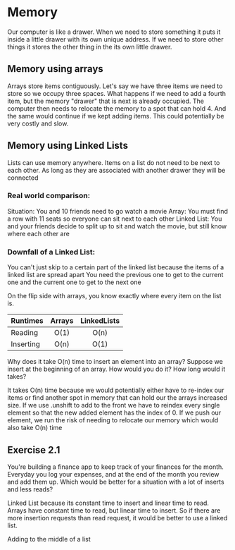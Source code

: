 # Memory
Our computer is like a drawer. When we need to store something it puts it
inside a little drawer with its own unique address. If we need to store other things
it stores the other thing in the its own little drawer.

## Memory using arrays
Arrays store items contiguously. Let's say we have three items we need to store
so we occupy three spaces. What happens if we need to add a fourth item, but the memory 
"drawer" that is next is already occupied. The computer then needs to relocate the memory
to a spot that can hold 4. And the same would continue if we kept adding items. This could
potentially be very costly and slow.

## Memory using Linked Lists
Lists can use memory anywhere. Items on a list do not need to be next to each other.
As long as they are associated with another drawer they will be connected


### Real world comparison:
Situation: You and 10 friends need to go watch a movie
Array: You must find a row with 11 seats so everyone can sit next to each other
Linked List: You and your friends decide to split up to sit and watch the movie, but still know where each other are


### Downfall of a Linked List:
You can't just skip to a certain part of the linked list
because the items of a linked list are spread apart
You need the previous one to get to the current one and the current one to get to the next one

On the flip side with arrays, you know exactly where every item on the list is. 


| Runtimes |   Arrays  |  LinkedLists |
|----------|:---------:|:------------:|
|Reading   |    O(1)   |     O(n)     |
|Inserting |    O(n)   |     O(1)     |

Why does it take O(n) time to insert an element into an array?
Suppose we insert at the beginning of an array. How would you do it?
How long would it takes?

It takes O(n) time because we would potentially either have to re-index our items
or find another spot in memory that can hold our the arrays increased size.
If we use .unshift to add to the front we have to reindex every single element
so that the new added element has the index of 0.
If we push our element, we run the risk of needing to relocate our memory
which would also take O(n) time

## Exercise 2.1
You're building a finance app to keep track of your finances for the month. Everyday
you log your expenses, and at the end of the month you review and add them up.
Which would be better for a situation with a lot of inserts and less reads?

Linked List because its constant time to insert and linear time to read.
Arrays have constant time to read, but linear time to insert.
So if there are more insertion requests than read request, it would be better
to use a linked list.

Adding to the middle of a list
